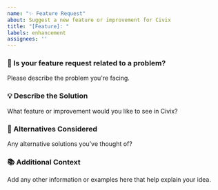 ```yaml
---
name: "✨ Feature Request"
about: Suggest a new feature or improvement for Civix
title: "[Feature]: "
labels: enhancement
assignees: ''
---
```


### 📌 Is your feature request related to a problem?
Please describe the problem you're facing.

### 💡 Describe the Solution
What feature or improvement would you like to see in Civix?

### 🔁 Alternatives Considered
Any alternative solutions you’ve thought of?

### 📚 Additional Context
Add any other information or examples here that help explain your idea.
